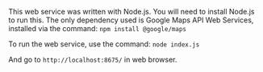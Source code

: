 This web service was written with Node.js. You will need to install Node.js to run this.
The only dependency used is Google Maps API Web Services, installed via the command:
`npm install @google/maps`

To run the web service, use the command:
`node index.js`

And go to `http://localhost:8675/` in web browser.
